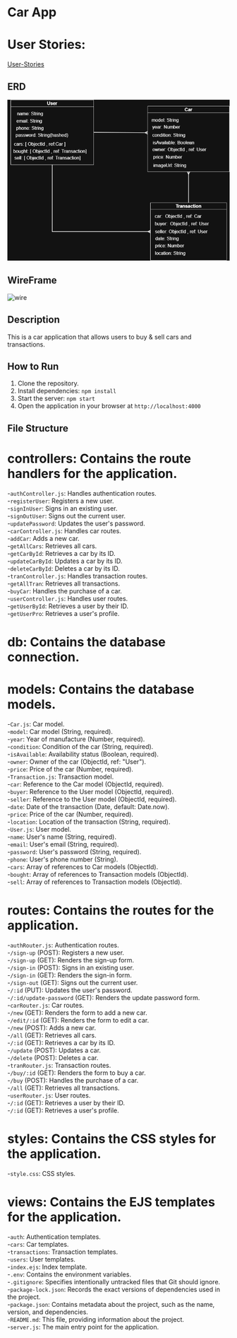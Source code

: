 # Car App

# **User Stories:**
[User-Stories](./planning-materials/User-Stories.md) 

## ERD
![ERD](./planning-materials/ERD.png)


## WireFrame
![wire](./planning-materials/WireFrame.png)

## Description

This is a car application that allows users to buy & sell cars and transactions.

## How to Run

1.  Clone the repository.
2.  Install dependencies: `npm install`
3.  Start the server: `npm start`
4.  Open the application in your browser at `http://localhost:4000`

## File Structure

# **controllers**: Contains the route handlers for the application.

-`authController.js`: Handles authentication routes.<br />
-`registerUser`: Registers a new user.<br />
-`signInUser`: Signs in an existing user.<br />
-`signOutUser`: Signs out the current user.<br />
-`updatePassword`: Updates the user's password.<br />
-`carController.js`: Handles car routes.<br />
-`addCar`: Adds a new car.<br />
-`getAllCars`: Retrieves all cars.<br />
-`getCarById`: Retrieves a car by its ID.<br />
-`updateCarById`: Updates a car by its ID.<br />
-`deleteCarById`: Deletes a car by its ID.<br />
-`tranController.js`: Handles transaction routes.<br />
-`getAllTran`: Retrieves all transactions.<br />
-`buyCar`: Handles the purchase of a car.<br />
-`userController.js`: Handles user routes.<br />
-`getUserById`: Retrieves a user by their ID.<br />
-`getUserPro`: Retrieves a user's profile.<br />

# **db**: Contains the database connection. 

# **models**: Contains the database models.

-`Car.js`: Car model.<br />
-`model`: Car model (String, required). <br />
-`year`: Year of manufacture (Number, required). <br />
-`condition`: Condition of the car (String, required).<br />
-`isAvailable`: Availability status (Boolean, required).<br />
-`owner`: Owner of the car (ObjectId, ref: "User").<br />
-`price`: Price of the car (Number, required).<br />
-`Transaction.js`: Transaction model.<br />
-`car`: Reference to the Car model (ObjectId, required).<br />
-`buyer`: Reference to the User model (ObjectId, required).<br />
-`seller`: Reference to the User model (ObjectId, required).<br />
-`date`: Date of the transaction (Date, default: Date.now).<br />
-`price`: Price of the car (Number, required).<br />
-`location`: Location of the transaction (String, required).<br />
-`User.js`: User model.<br />
-`name`: User's name (String, required).<br />
-`email`: User's email (String, required).<br />
-`password`: User's password (String, required).<br />
-`phone`: User's phone number (String).<br />
-`cars`: Array of references to Car models (ObjectId).<br />
-`bought`: Array of references to Transaction models (ObjectId).<br />
-`sell`: Array of references to Transaction models (ObjectId).<br />

# **routes**: Contains the routes for the application.

-`authRouter.js`: Authentication routes.<br />
-`/sign-up` (POST): Registers a new user.<br />
-`/sign-up` (GET): Renders the sign-up form.<br />
-`/sign-in` (POST): Signs in an existing user.<br />
-`/sign-in` (GET): Renders the sign-in form.<br />
-`/sign-out` (GET): Signs out the current user.<br />
-`/:id` (PUT): Updates the user's password.<br />
-`/:id/update-password` (GET): Renders the update password form.<br />
-`carRouter.js`: Car routes.<br />
-`/new` (GET): Renders the form to add a new car.<br />
-`/edit/:id` (GET): Renders the form to edit a car.<br />
-`/new` (POST): Adds a new car.<br />
-`/all` (GET): Retrieves all cars.<br />
-`/:id` (GET): Retrieves a car by its ID.<br />
-`/update` (POST): Updates a car.<br />
-`/delete` (POST): Deletes a car.<br />
-`tranRouter.js`: Transaction routes.<br />
-`/buy/:id` (GET): Renders the form to buy a car.<br />
-`/buy` (POST): Handles the purchase of a car.<br />
-`/all` (GET): Retrieves all transactions.<br />
-`userRouter.js`: User routes.<br />
-`/:id` (GET): Retrieves a user by their ID.<br />
-`/:id` (GET): Retrieves a user's profile.<br />

# **styles**: Contains the CSS styles for the application.

-`style.css`: CSS styles.<br />

# **views**: Contains the EJS templates for the application.

-`auth`: Authentication templates.<br />
-`cars`: Car templates.<br />
-`transactions`: Transaction templates.<br />
-`users`: User templates.<br />
-`index.ejs`: Index template.<br />
-`.env`: Contains the environment variables.<br />
-`.gitignore`: Specifies intentionally untracked files that Git should ignore.<br />
-`package-lock.json`: Records the exact versions of dependencies used in the project.<br />
-`package.json`: Contains metadata about the project, such as the name, version, and dependencies.<br />
-`README.md`: This file, providing information about the project.<br />
-`server.js`: The main entry point for the application.<br />
